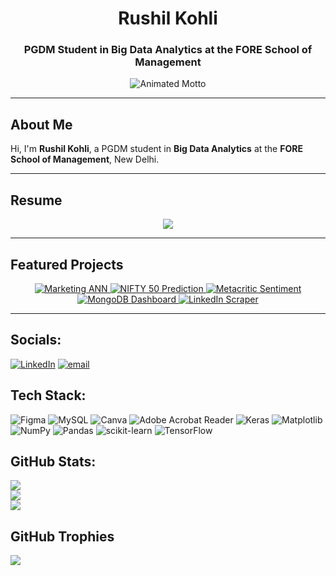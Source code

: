 <h1 align="center">
  <strong>Rushil Kohli</strong>
</h1>

<h3 align="center">
  PGDM Student in Big Data Analytics at the FORE School of Management
</h3>

<p align="center">
  <img src="https://readme-typing-svg.demolab.com?font=Fira+Code&size=24&pause=1000&color=00A9FF&center=true&vCenter=true&width=800&lines=TO+INFINITY+AND+BEYOND+!" alt="Animated Motto" />
</p>




---

## About Me

Hi, I'm **Rushil Kohli**, a PGDM student in **Big Data Analytics** at the **FORE School of Management**, New Delhi.

---

## Resume

<p align="center">
  <a href="https://drive.google.com/your-resume-link-here" target="_blank">
    <img src="https://img.shields.io/badge/View_Resume-on_Google_Drive-blue?style=for-the-badge&logo=googledrive&logoColor=white" />
  </a>
</p>

---

## Featured Projects

<p align="center">

  <a href="https://deep-learning-y9mzjiqycyib63ewyfwkgg.streamlit.app/" target="_blank">
    <img alt="Marketing ANN" src="https://img.shields.io/badge/Marketing%20ANN-Dashboard-blueviolet?style=for-the-badge&logo=streamlit&logoColor=white" />
  </a>

  <a href="https://github.com/Rushil-K/NIFTY50-LSTM" target="_blank">
    <img alt="NIFTY 50 Prediction" src="https://img.shields.io/badge/NIFTY50-LSTM%20Model-orange?style=for-the-badge&logo=python&logoColor=white" />
  </a>

  <a href="https://github.com/Rushil-K/Metacritic-Sentiment-Analysis" target="_blank">
    <img alt="Metacritic Sentiment" src="https://img.shields.io/badge/Metacritic%20Sentiment-RNN+Scraper-yellowgreen?style=for-the-badge&logo=beautifulsoup&logoColor=white" />
  </a>

  <a href="https://github.com/Rushil-K/MongoDB-Atlas-Charts-Dashboard" target="_blank">
    <img alt="MongoDB Dashboard" src="https://img.shields.io/badge/MongoDB%20Atlas-Movie%20Dashboard-forestgreen?style=for-the-badge&logo=mongodb&logoColor=white" />
  </a>

  <a href="https://github.com/Rushil-K/LinkedIn-Alumni-Scraper" target="_blank">
    <img alt="LinkedIn Scraper" src="https://img.shields.io/badge/LinkedIn%20Scraper-Alumni%20Network-lightblue?style=for-the-badge&logo=linkedin&logoColor=white" />
  </a>

</p>

---




## Socials:
[![LinkedIn](https://img.shields.io/badge/LinkedIn-%230077B5.svg?logo=linkedin&logoColor=white)](https://linkedin.com/in/www.linkedin.com/in/rushilkohli14) [![email](https://img.shields.io/badge/Email-D14836?logo=gmail&logoColor=white)](mailto:055027@fsm.ac.in) 

## Tech Stack:
![Figma](https://img.shields.io/badge/figma-%23F24E1E.svg?style=flat-square&logo=figma&logoColor=white) ![MySQL](https://img.shields.io/badge/mysql-4479A1.svg?style=flat-square&logo=mysql&logoColor=white) ![Canva](https://img.shields.io/badge/Canva-%2300C4CC.svg?style=flat-square&logo=Canva&logoColor=white) ![Adobe Acrobat Reader](https://img.shields.io/badge/Adobe%20Acrobat%20Reader-EC1C24.svg?style=flat-square&logo=Adobe%20Acrobat%20Reader&logoColor=white) ![Keras](https://img.shields.io/badge/Keras-%23D00000.svg?style=flat-square&logo=Keras&logoColor=white) ![Matplotlib](https://img.shields.io/badge/Matplotlib-%23ffffff.svg?style=flat-square&logo=Matplotlib&logoColor=black) ![NumPy](https://img.shields.io/badge/numpy-%23013243.svg?style=flat-square&logo=numpy&logoColor=white) ![Pandas](https://img.shields.io/badge/pandas-%23150458.svg?style=flat-square&logo=pandas&logoColor=white) ![scikit-learn](https://img.shields.io/badge/scikit--learn-%23F7931E.svg?style=flat-square&logo=scikit-learn&logoColor=white) ![TensorFlow](https://img.shields.io/badge/TensorFlow-%23FF6F00.svg?style=flat-square&logo=TensorFlow&logoColor=white)

## GitHub Stats:
![](https://github-readme-stats.vercel.app/api?username=Rushil-K&theme=tokyonight&hide_border=false&include_all_commits=false&count_private=false)<br/>
![](https://nirzak-streak-stats.vercel.app/?user=Rushil-K&theme=tokyonight&hide_border=false)<br/>
![](https://github-readme-stats.vercel.app/api/top-langs/?username=Rushil-K&theme=tokyonight&hide_border=false&include_all_commits=false&count_private=false&layout=compact)

## GitHub Trophies
![](https://github-profile-trophy.vercel.app/?username=Rushil-K&theme=radical&no-frame=true&no-bg=false&margin-w=4)

